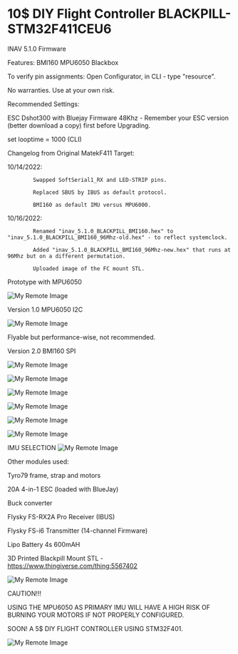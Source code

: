 # 10$ DIY Flight Controller BLACKPILL-STM32F411CEU6

INAV 5.1.0 Firmware

Features:
BMI160
MPU6050
Blackbox


To verify pin assignments: Open Configurator, in CLI - type "resource". 

No warranties. Use at your own risk.

Recommended Settings:

ESC Dshot300 with Bluejay Firmware 48Khz - Remember your ESC version (better download a copy) first before Upgrading.

set looptime = 1000 (CLI)


Changelog from Original MatekF411 Target:

10/14/2022:

            Swapped SoftSerial1_RX and LED-STRIP pins.

            Replaced SBUS by IBUS as default protocol.

            BMI160 as default IMU versus MPU6000.
            
10/16/2022:

            Renamed "inav_5.1.0_BLACKPILL_BMI160.hex" to "inav_5.1.0_BLACKPILL_BMI160_96Mhz-old.hex" - to reflect systemclock.
            
            Added "inav_5.1.0_BLACKPILL_BMI160_96Mhz-new.hex" that runs at 96Mhz but on a different permutation.
            
            Uploaded image of the FC mount STL.
            


Prototype with MPU6050

![My Remote Image](https://github.com/EonClaw/10Dollar-Flight-Controller-STM32F411CEU6/blob/main/images/20221008_022133.jpg?dl=0)


Version 1.0 MPU6050 I2C

![My Remote Image](https://github.com/EonClaw/10Dollar-Flight-Controller-STM32F411CEU6/blob/main/images/20221010_202114.jpg?dl=0)

Flyable but performance-wise, not recommended.

Version 2.0 BMI160 SPI

![My Remote Image](https://github.com/EonClaw/10Dollar-Flight-Controller-STM32F411CEU6/blob/main/images/20221014_203524-ed.jpg?dl=0)

![My Remote Image](https://github.com/EonClaw/10Dollar-Flight-Controller-STM32F411CEU6/blob/main/images/20221015_083626.jpg?dl=0)

![My Remote Image](https://github.com/EonClaw/10Dollar-Flight-Controller-STM32F411CEU6/blob/main/images/20221015_083644.jpg?dl=0)

![My Remote Image](https://github.com/EonClaw/10Dollar-Flight-Controller-STM32F411CEU6/blob/main/images/20221015_083927.jpg?dl=0)

![My Remote Image](https://github.com/EonClaw/10Dollar-Flight-Controller-STM32F411CEU6/blob/main/images/20221011_154746-ed.jpg?dl=0)

![My Remote Image](https://github.com/EonClaw/10Dollar-Flight-Controller-STM32F411CEU6/blob/main/images/blackpill-fc-pinout-sd-50.png?dl=0)


IMU SELECTION
![My Remote Image](https://github.com/EonClaw/10Dollar-Flight-Controller-STM32F411CEU6/blob/main/IMPORTANT!!!.png?dl=0)

Other modules used:

Tyro79 frame, strap and motors

20A 4-in-1 ESC (loaded with BlueJay)

Buck converter

Flysky FS-RX2A Pro Receiver (IBUS)

Flysky FS-i6 Transmitter (14-channel Firmware)

Lipo Battery 4s 600mAH

3D Printed Blackpill Mount STL - https://www.thingiverse.com/thing:5567402

![My Remote Image](https://github.com/EonClaw/10Dollar-Flight-Controller-STM32F411CEU6/blob/main/images/blkpil-05-50.png?dl=0)


CAUTION!!!

USING THE MPU6050 AS PRIMARY IMU WILL HAVE A HIGH RISK OF BURNING YOUR MOTORS IF NOT PROPERLY CONFIGURED.




SOON! A 5$ DIY FLIGHT CONTROLLER USING STM32F401.



![My Remote Image](https://github.com/EonClaw/10Dollar-Flight-Controller-STM32F411CEU6/blob/main/images/cc.png?dl=0)
